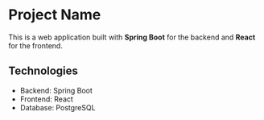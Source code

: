 # Project Name

This is a web application built with **Spring Boot** for the backend and **React** for the frontend.

## Technologies

- Backend: Spring Boot
- Frontend: React
- Database: PostgreSQL
